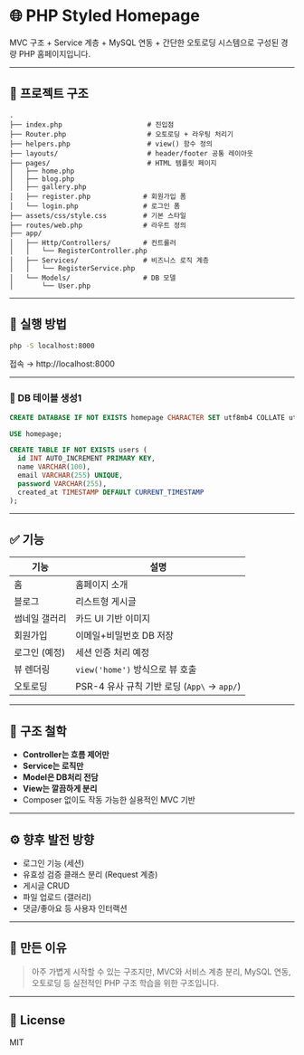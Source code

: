 # 🌐 PHP Styled Homepage

MVC 구조 + Service 계층 + MySQL 연동 + 간단한 오토로딩 시스템으로 구성된 경량 PHP 홈페이지입니다.

---

## 🧱 프로젝트 구조

```
.
├── index.php                     # 진입점
├── Router.php                    # 오토로딩 + 라우팅 처리기
├── helpers.php                   # view() 함수 정의
├── layouts/                      # header/footer 공통 레이아웃
├── pages/                        # HTML 템플릿 페이지
│   ├── home.php
│   ├── blog.php
│   ├── gallery.php
│   ├── register.php             # 회원가입 폼
│   └── login.php                # 로그인 폼
├── assets/css/style.css         # 기본 스타일
├── routes/web.php               # 라우트 정의
├── app/
│   ├── Http/Controllers/        # 컨트롤러
│   │   └── RegisterController.php
│   ├── Services/                # 비즈니스 로직 계층
│   │   └── RegisterService.php
│   └── Models/                  # DB 모델
│       └── User.php
```

---

## 🚀 실행 방법

```bash
php -S localhost:8000
```

접속 → http://localhost:8000

---


### 📄 DB 테이블 생성1

```sql
CREATE DATABASE IF NOT EXISTS homepage CHARACTER SET utf8mb4 COLLATE utf8mb4_unicode_ci;

USE homepage;

CREATE TABLE IF NOT EXISTS users (
  id INT AUTO_INCREMENT PRIMARY KEY,
  name VARCHAR(100),
  email VARCHAR(255) UNIQUE,
  password VARCHAR(255),
  created_at TIMESTAMP DEFAULT CURRENT_TIMESTAMP
);
```

---

## ✅ 기능

| 기능 | 설명 |
|------|------|
| 홈 | 홈페이지 소개 |
| 블로그 | 리스트형 게시글 |
| 썸네일 갤러리 | 카드 UI 기반 이미지 |
| 회원가입 | 이메일+비밀번호 DB 저장 |
| 로그인 (예정) | 세션 인증 처리 예정 |
| 뷰 렌더링 | `view('home')` 방식으로 뷰 호출 |
| 오토로딩 | PSR-4 유사 규칙 기반 로딩 (`App\` → `app/`) |

---

## 🧠 구조 철학

- **Controller는 흐름 제어만**
- **Service는 로직만**
- **Model은 DB처리 전담**
- **View는 깔끔하게 분리**
- Composer 없이도 작동 가능한 실용적인 MVC 기반

---

## ⚙️ 향후 발전 방향

- 로그인 기능 (세션)
- 유효성 검증 클래스 분리 (Request 계층)
- 게시글 CRUD
- 파일 업로드 (갤러리)
- 댓글/좋아요 등 사용자 인터랙션

---

## 📌 만든 이유

> 아주 가볍게 시작할 수 있는 구조지만,
> MVC와 서비스 계층 분리, MySQL 연동, 오토로딩 등 실전적인 PHP 구조 학습을 위한 구조입니다.

---

## 🤝 License

MIT

